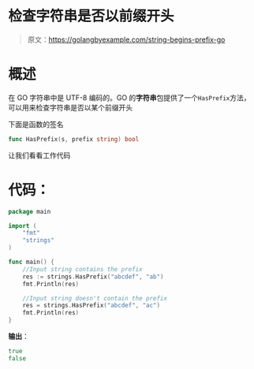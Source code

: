 # 检查字符串是否以前缀开头

> 原文：<https://golangbyexample.com/string-begins-prefix-go>

# **概述**

在 GO 字符串中是 UTF-8 编码的。GO 的**字符串**包提供了一个`HasPrefix`方法，可以用来检查字符串是否以某个前缀开头

下面是函数的签名

```go
func HasPrefix(s, prefix string) bool
```

让我们看看工作代码

# **代码**：

```go
package main

import (
    "fmt"
    "strings"
)

func main() {
    //Input string contains the prefix
    res := strings.HasPrefix("abcdef", "ab")
    fmt.Println(res)

    //Input string doesn't contain the prefix
    res = strings.HasPrefix("abcdef", "ac")
    fmt.Println(res)
}
```

**输出**：

```go
true
false
```